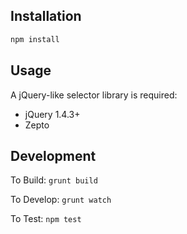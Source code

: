 Installation
------------

```bash
npm install
```

Usage
-----

A jQuery-like selector library is required:
- jQuery 1.4.3+
- Zepto

Development
-----------

To Build: `grunt build`

To Develop: `grunt watch`

To Test: `npm test`
